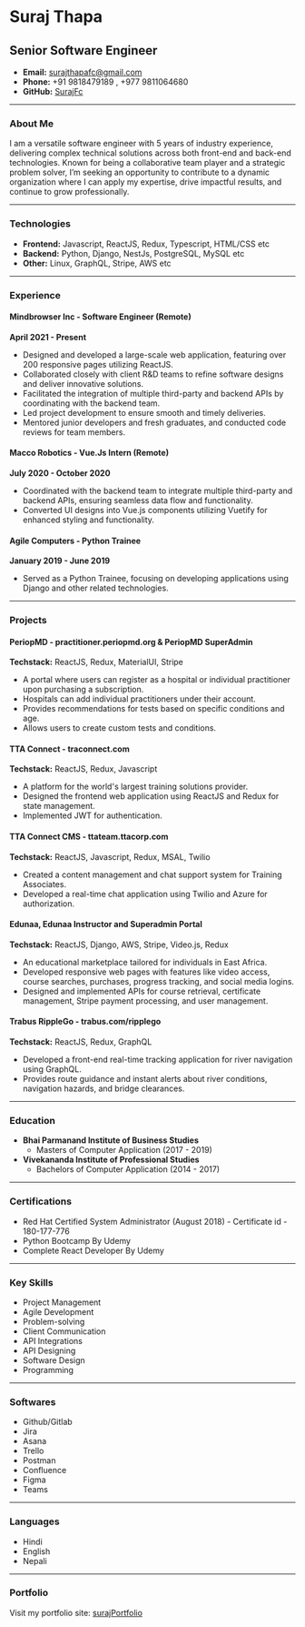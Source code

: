 # Suraj Thapa  
## Senior Software Engineer  

- **Email:** surajthapafc@gmail.com  
- **Phone:** +91 9818479189 , +977 9811064680
- **GitHub:** [SurajFc](https://github.com/SurajFc)  

---

### About Me  
I am a versatile software engineer with 5 years of industry experience, delivering complex technical solutions across both front-end and back-end technologies. Known for being a collaborative team player and a strategic problem solver, I’m seeking an opportunity to contribute to a dynamic organization where I can apply my expertise, drive impactful results, and continue to grow professionally.

---

### Technologies  
- **Frontend:** Javascript, ReactJS, Redux, Typescript, HTML/CSS etc
- **Backend:** Python, Django, NestJs, PostgreSQL, MySQL etc  
- **Other:** Linux, GraphQL, Stripe, AWS etc

---

### Experience  

#### **Mindbrowser Inc - Software Engineer (Remote)**  
**April 2021 - Present**  
- Designed and developed a large-scale web application, featuring over 200 responsive pages utilizing ReactJS.  
- Collaborated closely with client R&D teams to refine software designs and deliver innovative solutions.  
- Facilitated the integration of multiple third-party and backend APIs by coordinating with the backend team.  
- Led project development to ensure smooth and timely deliveries.  
- Mentored junior developers and fresh graduates, and conducted code reviews for team members.  

#### **Macco Robotics - Vue.Js Intern (Remote)**  
**July 2020 - October 2020**  
- Coordinated with the backend team to integrate multiple third-party and backend APIs, ensuring seamless data flow and functionality.  
- Converted UI designs into Vue.js components utilizing Vuetify for enhanced styling and functionality.  

#### **Agile Computers - Python Trainee**  
**January 2019 - June 2019**  
- Served as a Python Trainee, focusing on developing applications using Django and other related technologies.  

---

### Projects  

#### **PeriopMD - practitioner.periopmd.org & PeriopMD SuperAdmin**  
**Techstack:** ReactJS, Redux, MaterialUI, Stripe  
- A portal where users can register as a hospital or individual practitioner upon purchasing a subscription.  
- Hospitals can add individual practitioners under their account.  
- Provides recommendations for tests based on specific conditions and age.  
- Allows users to create custom tests and conditions.  

#### **TTA Connect - traconnect.com**  
**Techstack:** ReactJS, Redux, Javascript  
- A platform for the world's largest training solutions provider.  
- Designed the frontend web application using ReactJS and Redux for state management.  
- Implemented JWT for authentication.  

#### **TTA Connect CMS - ttateam.ttacorp.com**  
**Techstack:** ReactJS, Javascript, Redux, MSAL, Twilio  
- Created a content management and chat support system for Training Associates.  
- Developed a real-time chat application using Twilio and Azure for authorization.  

#### **Edunaa, Edunaa Instructor and Superadmin Portal**  
**Techstack:** ReactJS, Django, AWS, Stripe, Video.js, Redux  
- An educational marketplace tailored for individuals in East Africa.  
- Developed responsive web pages with features like video access, course searches, purchases, progress tracking, and social media logins.  
- Designed and implemented APIs for course retrieval, certificate management, Stripe payment processing, and user management.  

#### **Trabus RippleGo - trabus.com/ripplego**  
**Techstack:** ReactJS, Redux, GraphQL  
- Developed a front-end real-time tracking application for river navigation using GraphQL.  
- Provides route guidance and instant alerts about river conditions, navigation hazards, and bridge clearances.  

---

### Education  
- **Bhai Parmanand Institute of Business Studies**  
  - Masters of Computer Application (2017 - 2019)  
- **Vivekananda Institute of Professional Studies**  
  - Bachelors of Computer Application (2014 - 2017)  

---

### Certifications  
- Red Hat Certified System Administrator (August 2018) - Certificate id - 180-177-776  
- Python Bootcamp By Udemy  
- Complete React Developer By Udemy  

---

### Key Skills  
- Project Management  
- Agile Development  
- Problem-solving  
- Client Communication  
- API Integrations  
- API Designing  
- Software Design  
- Programming  

---

### Softwares  
- Github/Gitlab  
- Jira  
- Asana  
- Trello  
- Postman  
- Confluence  
- Figma  
- Teams  

---

### Languages  
- Hindi  
- English  
- Nepali  

---

### Portfolio  
Visit my portfolio site: [surajPortfolio](https://surajfc.github.io/surajPortfolio/)  

